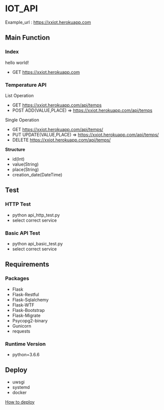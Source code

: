 # IOT_API

Example_url : https://xxiot.herokuapp.com

## Main Function

### Index

hello world!
- GET https://xxiot.herokuapp.com

### Temperature API

List Operation
- GET https://xxiot.herokuapp.com/api/temps
- POST ADD(VALUE,PLACE) => https://xxiot.herokuapp.com/api/temps

Single Operation
- GET https://xxiot.herokuapp.com/api/temps/<id>
- PUT UPDATE(VALUE,PLACE) => https://xxiot.herokuapp.com/api/temps/<id>
- DELETE  https://xxiot.herokuapp.com/api/temps/<id>

**Structure**

- id(Int)
- value(String)
- place(String)
- creation_date(DateTime)
  
## Test

### HTTP Test
- python api_http_test.py
- select correct service

### Basic API Test
- python api_basic_test.py
- select correct service

## Requirements

### Packages

- Flask
- Flask-Restful
- Flask-Sqlalchemy
- Flask-WTF
- Flask-Bootstrap
- Flask-Migrate
- Psycopg2-binary
- Gunicorn
- requests

### Runtime Version

- python=3.6.6

## Deploy 

- uwsgi 
- systemd
- docker


[How to deploy](deploy/README.MD)